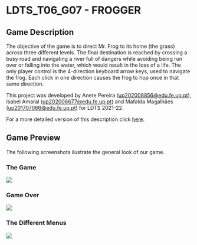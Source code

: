 # LDTS_T06_G07 - FROGGER

## Game Description

The objective of the game is to direct Mr. Frog to its home (the grass) across three different
levels. The final destination is reached by crossing a busy road and navigating a river full 
of dangers while avoiding being run over or falling into the water, which would result in the 
loss of a life. The only player control is the 4-direction keyboard arrow keys, used to 
navigate the frog. Each click in one direction causes the frog to hop once in that same 
direction.

This project was developed by Anete Pereira (up202008856@edu.fe.up.pt), Isabel Amaral 
(up202006677@edu.fe.up.pt) and Mafalda Magalhães (up201707066@edu.fe.up.pt) for LDTS 2021-22.

For a more detailed version of this description click [here](./docs/README.md).

## Game Preview

The following screenshots ilustrate the general look of our game.

### The Game
![](./docs/gifs/winningTheGame.gif)

### Game Over
![](./docs/gifs/losingTheGame.gif)

### The Different Menus
![](./docs/gifs/navigatingMenu.gif)
